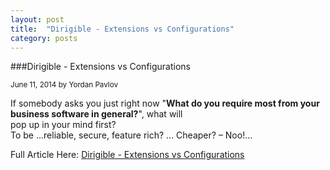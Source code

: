 ```yaml
---
layout: post
title:  "Dirigible - Extensions vs Configurations"
category: posts
---
```


###Dirigible - Extensions vs Configurations
		
<sub class="post-info">June 11, 2014 by Yordan Pavlov</sub>
		
If somebody asks you just right now "<strong>What do you require most from your business software in general?</strong>", what will</br>
pop up in your mind first?</br>
To be ...reliable, secure, feature rich? ... Cheaper? – Noo!...


Full Article Here: [Dirigible - Extensions vs Configurations](http://scn.sap.com/community/developer-center/cloud-platform/blog/2014/06/11/dirigible--extensions-vs-configurations)
